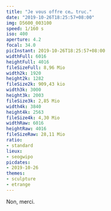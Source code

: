 ```yaml
---
title: "Je vous offre ce… truc."
date: "2019-10-26T18:25:57+08:00"
img: D5600_003100
speed: 1/160 s
iso: 400
aperture: 4.2
focal: 34.0
picInstant: 2019-10-26T18:25:57+08:00
widthFull: 6016
heightFull: 4016
fileSizeFull: 8,96 Mio
width2k: 1920
height2k: 1282
fileSize2k: 909,43 kio
width3k: 3000
height3k: 2003
fileSize3k: 2,85 Mio
width4k: 3840
height4k: 2563
fileSize4k: 4,30 Mio
widthRaw: 6016
heightRaw: 4016
fileSizeRaw: 28,11 Mio
ratio:
- standard
lieux:
- seogwipo
picdates:
- 2019-10-26
themes:
- sculpture
- etrange
---
```


Non, merci.